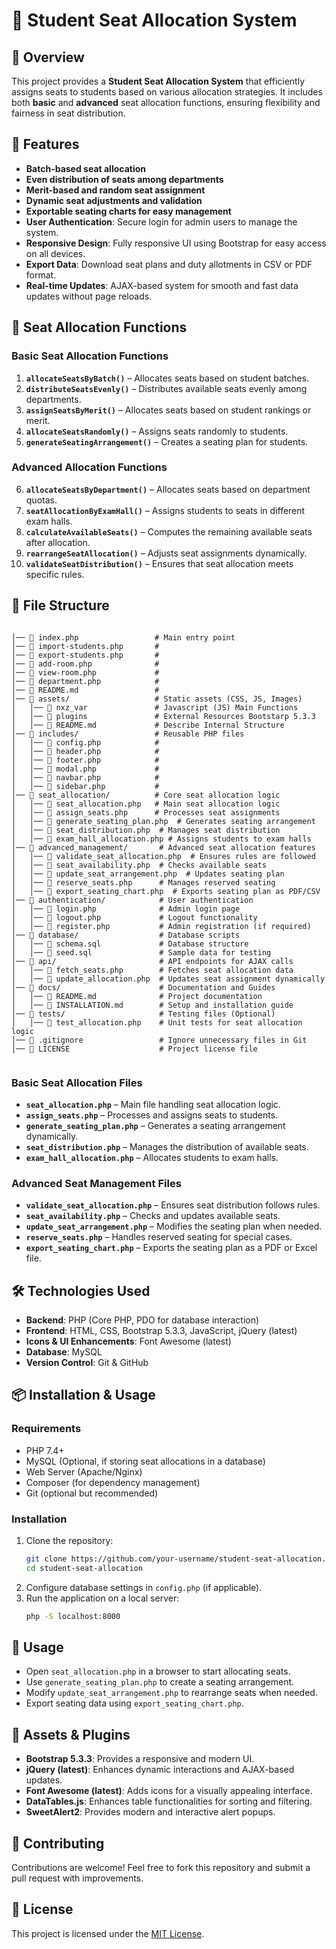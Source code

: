 # 📌 Student Seat Allocation System

## 📖 Overview
This project provides a **Student Seat Allocation System** that efficiently assigns seats to students based on various allocation strategies. It includes both **basic** and **advanced** seat allocation functions, ensuring flexibility and fairness in seat distribution.

## 🚀 Features
- **Batch-based seat allocation**
- **Even distribution of seats among departments**
- **Merit-based and random seat assignment**
- **Dynamic seat adjustments and validation**
- **Exportable seating charts for easy management**
- **User Authentication**: Secure login for admin users to manage the system.
- **Responsive Design**: Fully responsive UI using Bootstrap for easy access on all devices.
- **Export Data**: Download seat plans and duty allotments in CSV or PDF format.
- **Real-time Updates**: AJAX-based system for smooth and fast data updates without page reloads.

## 🎯 Seat Allocation Functions
### **Basic Seat Allocation Functions**
1. **`allocateSeatsByBatch()`** – Allocates seats based on student batches.
2. **`distributeSeatsEvenly()`** – Distributes available seats evenly among departments.
3. **`assignSeatsByMerit()`** – Allocates seats based on student rankings or merit.
4. **`allocateSeatsRandomly()`** – Assigns seats randomly to students.
5. **`generateSeatingArrangement()`** – Creates a seating plan for students.

### **Advanced Allocation Functions**
6. **`allocateSeatsByDepartment()`** – Allocates seats based on department quotas.
7. **`seatAllocationByExamHall()`** – Assigns students to seats in different exam halls.
8. **`calculateAvailableSeats()`** – Computes the remaining available seats after allocation.
9. **`rearrangeSeatAllocation()`** – Adjusts seat assignments dynamically.
10. **`validateSeatDistribution()`** – Ensures that seat allocation meets specific rules.

## 📂 File Structure
```

│── 📄 index.php                 # Main entry point
│── 📄 import-students.php       # 
│── 📄 export-students.php       # 
│── 📄 add-room.php              # 
│── 📄 view-room.php             # 
│── 📄 department.php            # 
│── 📄 README.md                 # 
│── 📂 assets/                   # Static assets (CSS, JS, Images)
│   │── 📂 nxz_var               # Javascript (JS) Main Functions
│   │── 📂 plugins               # External Resources Bootstarp 5.3.3
│   │── 📄 README.md             # Describe Internal Structure
│── 📂 includes/                 # Reusable PHP files
│   │── 📄 config.php            #
│   │── 📄 header.php            #
│   │── 📄 footer.php            #
│   │── 📄 modal.php             #
│   │── 📄 navbar.php            #
│   │── 📄 sidebar.php           #
│── 📂 seat_allocation/          # Core seat allocation logic
│   │── 📄 seat_allocation.php   # Main seat allocation logic
│   │── 📄 assign_seats.php      # Processes seat assignments
│   │── 📄 generate_seating_plan.php  # Generates seating arrangement
│   │── 📄 seat_distribution.php  # Manages seat distribution
│   │── 📄 exam_hall_allocation.php # Assigns students to exam halls
│── 📂 advanced_management/       # Advanced seat allocation features
│   │── 📄 validate_seat_allocation.php  # Ensures rules are followed
│   │── 📄 seat_availability.php  # Checks available seats
│   │── 📄 update_seat_arrangement.php  # Updates seating plan
│   │── 📄 reserve_seats.php      # Manages reserved seating
│   │── 📄 export_seating_chart.php  # Exports seating plan as PDF/CSV
│── 📂 authentication/            # User authentication
│   │── 📄 login.php              # Admin login page
│   │── 📄 logout.php             # Logout functionality
│   │── 📄 register.php           # Admin registration (if required)
│── 📂 database/                  # Database scripts
│   │── 📄 schema.sql             # Database structure
│   │── 📄 seed.sql               # Sample data for testing
│── 📂 api/                       # API endpoints for AJAX calls
│   │── 📄 fetch_seats.php        # Fetches seat allocation data
│   │── 📄 update_allocation.php  # Updates seat assignment dynamically
│── 📂 docs/                      # Documentation and Guides
│   │── 📄 README.md              # Project documentation
│   │── 📄 INSTALLATION.md        # Setup and installation guide
│── 📂 tests/                     # Testing files (Optional)
│   │── 📄 test_allocation.php    # Unit tests for seat allocation logic
│── 📄 .gitignore                 # Ignore unnecessary files in Git
│── 📄 LICENSE                    # Project license file


```
### **Basic Seat Allocation Files**
- **`seat_allocation.php`** – Main file handling seat allocation logic.
- **`assign_seats.php`** – Processes and assigns seats to students.
- **`generate_seating_plan.php`** – Generates a seating arrangement dynamically.
- **`seat_distribution.php`** – Manages the distribution of available seats.
- **`exam_hall_allocation.php`** – Allocates students to exam halls.

### **Advanced Seat Management Files**
- **`validate_seat_allocation.php`** – Ensures seat distribution follows rules.
- **`seat_availability.php`** – Checks and updates available seats.
- **`update_seat_arrangement.php`** – Modifies the seating plan when needed.
- **`reserve_seats.php`** – Handles reserved seating for special cases.
- **`export_seating_chart.php`** – Exports the seating plan as a PDF or Excel file.

## 🛠️ Technologies Used
- **Backend**: PHP (Core PHP, PDO for database interaction)
- **Frontend**: HTML, CSS, Bootstrap 5.3.3, JavaScript, jQuery (latest)
- **Icons & UI Enhancements**: Font Awesome (latest)
- **Database**: MySQL
- **Version Control**: Git & GitHub

## 📦 Installation & Usage
### **Requirements**
- PHP 7.4+
- MySQL (Optional, if storing seat allocations in a database)
- Web Server (Apache/Nginx)
- Composer (for dependency management)
- Git (optional but recommended)

### **Installation**
1. Clone the repository:
   ```sh
   git clone https://github.com/your-username/student-seat-allocation.git
   cd student-seat-allocation
   ```
2. Configure database settings in `config.php` (if applicable).
3. Run the application on a local server:
   ```sh
   php -S localhost:8000
   ```

## 📌 Usage
- Open `seat_allocation.php` in a browser to start allocating seats.
- Use `generate_seating_plan.php` to create a seating arrangement.
- Modify `update_seat_arrangement.php` to rearrange seats when needed.
- Export seating data using `export_seating_chart.php`.

## 🎨 Assets & Plugins
- **Bootstrap 5.3.3**: Provides a responsive and modern UI.
- **jQuery (latest)**: Enhances dynamic interactions and AJAX-based updates.
- **Font Awesome (latest)**: Adds icons for a visually appealing interface.
- **DataTables.js**: Enhances table functionalities for sorting and filtering.
- **SweetAlert2**: Provides modern and interactive alert popups.

## 🤝 Contributing
Contributions are welcome! Feel free to fork this repository and submit a pull request with improvements.

## 📝 License
This project is licensed under the [MIT License](LICENSE).

